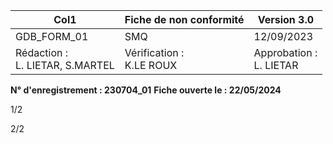|Col1|Fiche de non conformité|Version 3.0|
|---|---|---|
|GDB_FORM_01|SMQ|12/09/2023|
|Rédaction :<br>L. LIETAR, S.MARTEL|Vérification :<br>K.LE ROUX|Approbation :<br>L. LIETAR|


**N° d'enregistrement : 230704_01**
**Fiche ouverte le : 22/05/2024**









1/2

2/2

